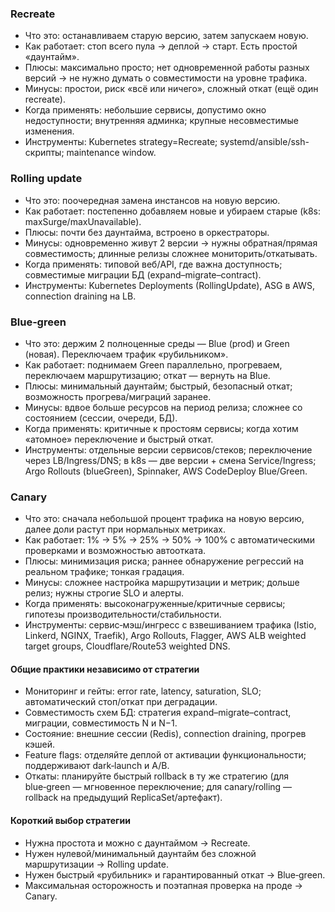 ### Recreate

- Что это: останавливаем старую версию, затем запускаем новую.
- Как работает: стоп всего пула → деплой → старт. Есть простой «даунтайм».
- Плюсы: максимально просто; нет одновременной работы разных версий → не нужно думать о совместимости на уровне трафика.
- Минусы: простои, риск «всё или ничего», сложный откат (ещё один recreate).
- Когда применять: небольшие сервисы, допустимо окно недоступности; внутренняя админка; крупные несовместимые изменения.
- Инструменты: Kubernetes strategy=Recreate; systemd/ansible/ssh-скрипты; maintenance window.
  

### Rolling update

- Что это: поочередная замена инстансов на новую версию.
- Как работает: постепенно добавляем новые и убираем старые (k8s: maxSurge/maxUnavailable).
- Плюсы: почти без даунтайма, встроено в оркестраторы.
- Минусы: одновременно живут 2 версии → нужны обратная/прямая совместимость; длинные релизы сложнее мониторить/откатывать.
- Когда применять: типовой веб/API, где важна доступность; совместимые миграции БД (expand–migrate–contract).
- Инструменты: Kubernetes Deployments (RollingUpdate), ASG в AWS, connection draining на LB.


### Blue‑green

- Что это: держим 2 полноценные среды — Blue (prod) и Green (новая). Переключаем трафик «рубильником».
- Как работает: поднимаем Green параллельно, прогреваем, переключаем маршрутизацию; откат — вернуть на Blue.
- Плюсы: минимальный даунтайм; быстрый, безопасный откат; возможность прогрева/миграций заранее.
- Минусы: вдвое больше ресурсов на период релиза; сложнее со состоянием (сессии, очереди, БД).
- Когда применять: критичные к простоям сервисы; когда хотим «атомное» переключение и быстрый откат.
- Инструменты: отдельные версии сервисов/стеков; переключение через LB/Ingress/DNS; в k8s — две версии + смена Service/Ingress; Argo Rollouts (blueGreen), Spinnaker, AWS CodeDeploy Blue/Green.
  

### Canary

- Что это: сначала небольшой процент трафика на новую версию, далее доли растут при нормальных метриках.
- Как работает: 1% → 5% → 25% → 50% → 100% с автоматическими проверками и возможностью автоотката.
- Плюсы: минимизация риска; раннее обнаружение регрессий на реальном трафике; тонкая градация.
- Минусы: сложнее настройка маршрутизации и метрик; дольше релиз; нужны строгие SLO и алерты.
- Когда применять: высоконагруженные/критичные сервисы; гипотезы производительности/стабильности.
- Инструменты: сервис‑мэш/ингресс с взвешиванием трафика (Istio, Linkerd, NGINX, Traefik), Argo Rollouts, Flagger, AWS ALB weighted target groups, Cloudflare/Route53 weighted DNS.


#### Общие практики независимо от стратегии

- Мониторинг и гейты: error rate, latency, saturation, SLO; автоматический стоп/откат при деградации.
- Совместимость схем БД: стратегия expand–migrate–contract, миграции, совместимость N и N−1.
- Состояние: внешние сессии (Redis), connection draining, прогрев кэшей.
- Feature flags: отделяйте деплой от активации функциональности; поддерживают dark‑launch и A/B.
- Откаты: планируйте быстрый rollback в ту же стратегию (для blue‑green — мгновенное переключение; для canary/rolling — rollback на предыдущий ReplicaSet/артефакт).


#### Короткий выбор стратегии

- Нужна простота и можно с даунтаймом → Recreate.
- Нужен нулевой/минимальный даунтайм без сложной маршрутизации → Rolling update.
- Нужен быстрый «рубильник» и гарантированный откат → Blue‑green.
- Максимальная осторожность и поэтапная проверка на проде → Canary.